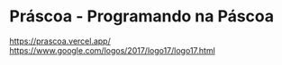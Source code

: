 # Práscoa - Programando na Páscoa
https://prascoa.vercel.app/
https://www.google.com/logos/2017/logo17/logo17.html